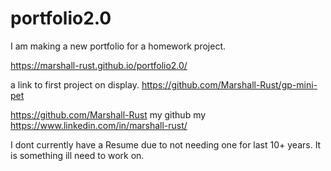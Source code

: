 # portfolio2.0
I am making a new portfolio for a homework project.

https://marshall-rust.github.io/portfolio2.0/



a link to first project on display. https://github.com/Marshall-Rust/gp-mini-pet


https://github.com/Marshall-Rust my github
my https://www.linkedin.com/in/marshall-rust/

I dont currently have a Resume due to not needing one for last 10+ years. It is something ill need to work on. 